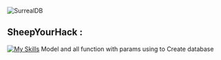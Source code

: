 ![SurrealDB](https://img.shields.io/badge/SurrealDB-FF00A0?style=for-the-badge&logo=surrealdb&logoColor=white) 
## SheepYourHack :
[![My Skills](https://skillicons.dev/icons?i=graphql)](https://skillicons.dev) Model and all function with params using to Create database

